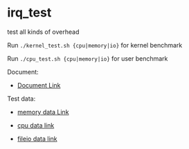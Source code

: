 # irq_test
test all kinds of overhead

Run `./kernel_test.sh {cpu|memory|io}` for kernel benchmark

Run `./cpu_test.sh {cpu|memory|io}` for user benchmark

Document: 
* [Document Link](https://docs.qq.com/doc/DRm13elBmTm5UaWJq)

Test data: 

* [memory data Link](https://docs.qq.com/sheet/DRnZmd1FxbmdhSU52?tdsourcetag=s_macqq_aiomsg&tab=BB08J2&c=E14A0A0)

* [cpu data link](https://docs.qq.com/sheet/DRnlpeHNGdWt0V0Zo?tdsourcetag=s_macqq_aiomsg&tab=BB08J2&c=H16A0A0)

* [fileio data link](https://docs.qq.com/sheet/DRk1kU0twT2xadXVT?tab=BB08J2&c=E28A0A0)